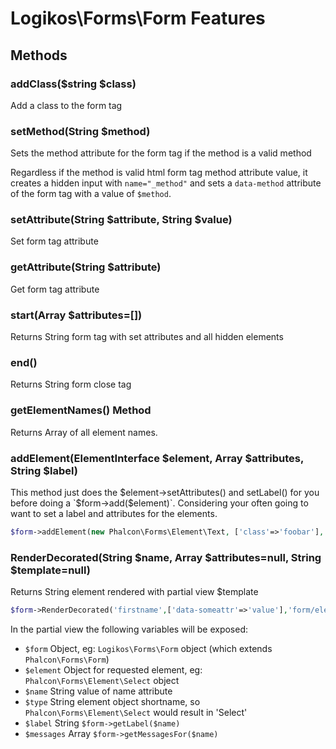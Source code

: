 # Logikos\Forms\Form Features

## Methods
### addClass($string $class)
Add a class to the form tag

### setMethod(String $method)
Sets the method attribute for the form tag if the method is a valid method

Regardless if the method is valid html form tag method attribute value, it creates a hidden input with `name="_method"` and sets a `data-method` attribute of the form tag with a value of `$method`.

### setAttribute(String $attribute, String $value)
Set form tag attribute

### getAttribute(String $attribute)
Get form tag attribute

### start(Array $attributes=[])
Returns String form tag with set attributes and all hidden elements

### end()
Returns String form close tag

### getElementNames() Method
Returns Array of all element names.

### addElement(ElementInterface $element, Array $attributes, String $label)
This method just does the $element->setAttributes() and setLabel() for you before doing a `$form->add($element)`.
Considering your often going to want to set a label and attributes for the elements.
```php
$form->addElement(new Phalcon\Forms\Element\Text, ['class'=>'foobar'], $label);
```

### RenderDecorated(String $name, Array $attributes=null, String $template=null)
Returns String element rendered with partial view $template
```php
$form->RenderDecorated('firstname',['data-someattr'=>'value'],'form/element/text');
```
In the partial view the following variables will be exposed:
- `$form` Object, eg: `Logikos\Forms\Form` object (which extends `Phalcon\Forms\Form`)
- `$element` Object for requested element, eg: `Phalcon\Forms\Element\Select` object
- `$name` String value of name attribute
- `$type` String element object shortname, so `Phalcon\Forms\Element\Select` would result in 'Select'
- `$label` String `$form->getLabel($name)`
- `$messages` Array `$form->getMessagesFor($name)`

